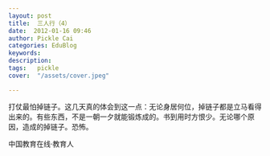 ```yaml
---
layout: post  
title:  三人行（4）  
date:  2012-01-16 09:46  
author: Pickle Cai  
categories: EduBlog  
keywords: 
description:   
tags:	pickle   
cover:  "/assets/cover.jpeg"  

---  
```

    
 打仗最怕掉链子。这几天真的体会到这一点：无论身居何位，掉链子都是立马看得出来的。有些东西，不是一朝一夕就能锻炼成的。书到用时方恨少。无论哪个原因，造成的掉链子。恐怖。		

		    
 中国教育在线·教育人

